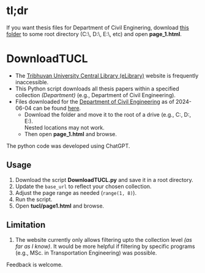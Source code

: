 # tl;dr
If you want thesis files for Department of Civil Enginering, download [this folder](https://drive.google.com/drive/folders/1B_prOMKvjyQcjkBLBhmMjrqoN1HDtgJp?usp=drive_link) to some root directory (C:\\, D:\\, E:\\, etc) and open **page_1.html**.

# DownloadTUCL

- The [Tribhuvan University Central Library (eLibrary)](https://elibrary.tucl.edu.np/) website is frequently inaccessible.
- This Python script downloads all thesis papers within a specified collection *(Department)* (e.g., Department of Civil Engineering).
- Files downloaded for the [Department of Civil Engineering](https://elibrary.tucl.edu.np/collections/1f1fdc5f-96bf-41b1-b0d9-21ae72697297) as of 2024-06-04 can be found [here](https://drive.google.com/drive/folders/1B_prOMKvjyQcjkBLBhmMjrqoN1HDtgJp?usp=drive_link).
    - Download the folder and move it to the root of a drive (e.g., C:\, D:\, E:\). <br>Nested locations may not work.
    - Then open **page_1.html** and browse.

The python code was developed using ChatGPT.

## Usage
1. Download the script **DownloadTUCL.py** and save it in a root directory.
2. Update the `base_url` to reflect your chosen collection.
3. Adjust the page range as needed (`range(1, 8)`).
4. Run the script.
5. Open **tucl/page1.html** and browse.

## Limitation
1. The website currently only allows filtering upto the collection level *(as far as I know)*. It would be more helpful if filtering by specific programs (e.g., MSc. in Transportation Engineering) was possible.

Feedback is welcome.

